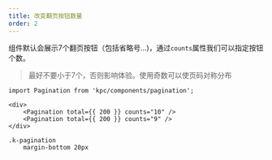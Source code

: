 ```yaml
---
title: 改变翻页按钮数量
order: 2
---
```


组件默认会展示7个翻页按钮（包括省略号...)，通过`counts`属性我们可以指定按钮个数。

> 最好不要小于7个，否则影响体验。使用奇数可以使页码对称分布

```vdt
import Pagination from 'kpc/components/pagination';

<div>
    <Pagination total={{ 200 }} counts="10" />
    <Pagination total={{ 200 }} counts="9" />
</div>
```

```styl
.k-pagination
    margin-bottom 20px
```
